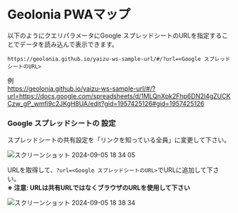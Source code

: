 # Geolonia PWAマップ

以下のようにクエリパラメータにGoogle スプレッドシートのURLを指定することでデータを読み込んで表示できます。

```
https://geolonia.github.io/yaizu-ws-sample-url/#/?url=<Google スプレッドシートのURL>
```

例  
https://geolonia.github.io/yaizu-ws-sample-url/#/?url=https://docs.google.com/spreadsheets/d/1MLQnXpk2Fhp6DN2l4gZUCKCzw_gP_wmfi9c2JKgH8UA/edit?gid=1957425126#gid=1957425126

### Google スプレッドシートの 設定

スプレッドシートの共有設定を「リンクを知っている全員」に変更して下さい。

![スクリーンショット 2024-09-05 18 34 05](https://github.com/user-attachments/assets/5604aa22-6830-4a20-b8a5-a4078ec4620a)



URLを取得して、`?url=<Google スプレッドシートのURL>`でURLに追加して下さい。  
**※ 注意: URLは共有URLではなくブラウザのURLを使用して下さい**


![スクリーンショット 2024-09-05 18 38 34](https://github.com/user-attachments/assets/8a9b1b77-513d-436d-9b2c-ce1de3b521fe)


